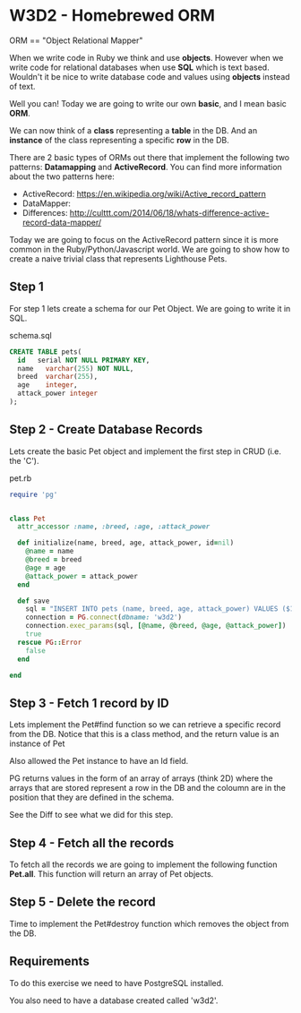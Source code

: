 W3D2 - Homebrewed ORM
==============================

ORM == "Object Relational Mapper"

When we write code in Ruby we think and use **objects**. However when we
write code for relational databases when use **SQL** which is text
based. Wouldn't it be nice to write database code and values using
**objects** instead of text.

Well you can! Today we are going to write our own **basic**, and I mean
basic **ORM**.

We can now think of a **class** representing a **table** in the DB. And an
**instance** of the class representing a specific **row** in the DB.

There are 2 basic types of ORMs out there that implement the following
two patterns: **Datamapping** and **ActiveRecord**. You can find more
information about the two patterns here:

* ActiveRecord: https://en.wikipedia.org/wiki/Active_record_pattern
* DataMapper:
* Differences:
http://culttt.com/2014/06/18/whats-difference-active-record-data-mapper/

Today we are going to focus on the ActiveRecord pattern since it is
more common in the Ruby/Python/Javascript world. We are going to show
how to create a naive trivial class that represents Lighthouse Pets.

Step 1
-------

For step 1 lets create a schema for our Pet Object. We are going to
write it in SQL.

schema.sql
```SQL
CREATE TABLE pets(
  id   serial NOT NULL PRIMARY KEY,
  name   varchar(255) NOT NULL,
  breed  varchar(255),
  age    integer,
  attack_power integer
);
```


Step 2 - Create Database Records
-------------------------------------

Lets create the basic Pet object and implement the first step in CRUD
(i.e. the 'C').

pet.rb

```RUBY
require 'pg'


class Pet
  attr_accessor :name, :breed, :age, :attack_power

  def initialize(name, breed, age, attack_power, id=nil)
    @name = name
    @breed = breed
    @age = age
    @attack_power = attack_power
  end

  def save
    sql = "INSERT INTO pets (name, breed, age, attack_power) VALUES ($1, $2, $3, $4)"
    connection = PG.connect(dbname: 'w3d2')
    connection.exec_params(sql, [@name, @breed, @age, @attack_power])
    true
  rescue PG::Error
    false
  end

end

```

Step 3 - Fetch 1 record by ID
---------------------------------

Lets implement the Pet#find function so we can retrieve a specific
record from the DB. Notice that this is a class method, and the return
value is an instance of Pet

Also allowed the Pet instance to have an Id field.

PG returns values in the form of an array of arrays (think 2D) where
the arrays that are stored represent a row in the DB and the coloumn
are in the position that they are defined in the schema.

See the Diff to see what we did for this step.

Step 4 - Fetch all the records
----------------------------------

To fetch all the records we are going to implement the following
function **Pet.all**. This function will return an array of Pet
objects.

Step 5 - Delete the record
------------------------------

Time to implement the Pet#destroy function which removes the object
from the DB.


Requirements
--------------

To do this exercise we need to have PostgreSQL installed.

You also need to have a database created called 'w3d2'.
